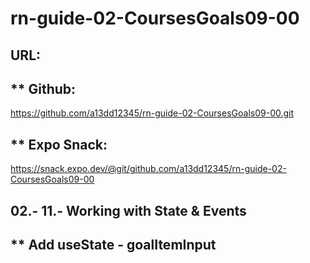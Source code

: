 # rn-guide-02-CoursesGoals09-00

## URL:

## ** Github:

https://github.com/a13dd12345/rn-guide-02-CoursesGoals09-00.git

## ** Expo Snack:

https://snack.expo.dev/@git/github.com/a13dd12345/rn-guide-02-CoursesGoals09-00




## 02.- 11.- Working with State & Events

## ** Add useState - goalItemInput



